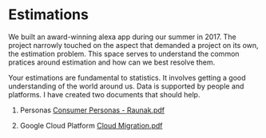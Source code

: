 # Estimations

We built an award-winning alexa app during our summer in 2017. The project narrowly touched on the aspect that demanded a project on its own, the estimation problem. This space serves to understand the common pratices around estimation and how can we best resolve them.

Your estimations are fundamental to statistics. It involves getting a good understanding of the world around us. Data is supported by people and platforms. I have created two documents that should help.

1. Personas [Consumer Personas - Raunak.pdf](https://github.com/raunaksharan/Estimations/files/10735192/Consumer.Personas.-.Raunak.pdf)

2. Google Cloud Platform [Cloud Migration.pdf](https://github.com/raunaksharan/Estimations/files/10735264/CloudMigration.pdf)
